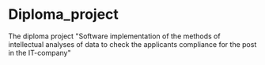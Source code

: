 # Diploma_project
The diploma project "Software implementation of the methods of intellectual analyses of data to check the applicants compliance for the post in the IT-company"
